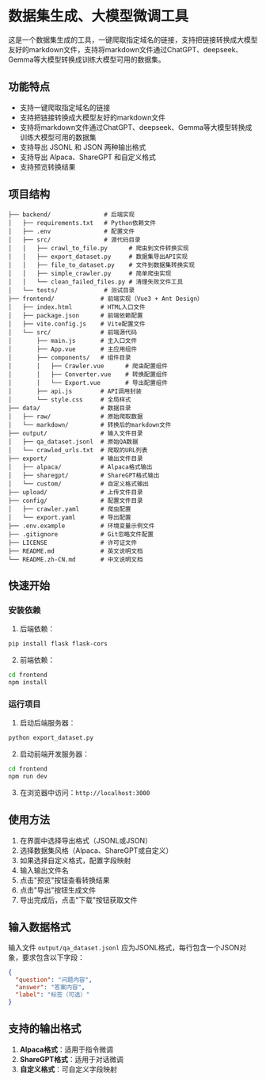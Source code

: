# 数据集生成、大模型微调工具

这是一个数据集生成的工具，一键爬取指定域名的链接，支持把链接转换成大模型友好的markdown文件，支持将markdown文件通过ChatGPT、deepseek、Gemma等大模型转换成训练大模型可用的数据集。

## 功能特点

- 支持一键爬取指定域名的链接
- 支持把链接转换成大模型友好的markdown文件
- 支持将markdown文件通过ChatGPT、deepseek、Gemma等大模型转换成训练大模型可用的数据集
- 支持导出 JSONL 和 JSON 两种输出格式
- 支持导出 Alpaca、ShareGPT 和自定义格式
- 支持预览转换结果

## 项目结构

```
├── backend/               # 后端实现
│   ├── requirements.txt   # Python依赖文件
│   ├── .env               # 配置文件
│   ├── src/               # 源代码目录
│   │   ├── crawl_to_file.py      # 爬虫到文件转换实现
│   │   ├── export_dataset.py     # 数据集导出API实现
│   │   ├── file_to_dataset.py    # 文件到数据集转换实现
│   │   ├── simple_crawler.py     # 简单爬虫实现
│   │   └── clean_failed_files.py # 清理失败文件工具
│   └── tests/             # 测试目录
├── frontend/             # 前端实现（Vue3 + Ant Design）
│   ├── index.html        # HTML入口文件
│   ├── package.json      # 前端依赖配置
│   ├── vite.config.js    # Vite配置文件
│   └── src/              # 前端源代码
│       ├── main.js       # 主入口文件
│       ├── App.vue       # 主应用组件
│       ├── components/   # 组件目录
│       │   ├── Crawler.vue      # 爬虫配置组件
│       │   ├── Converter.vue    # 转换配置组件
│       │   └── Export.vue       # 导出配置组件
│       ├── api.js        # API调用封装
│       └── style.css     # 全局样式
├── data/                 # 数据目录
│   ├── raw/              # 原始爬取数据
│   └── markdown/         # 转换后的markdown文件
├── output/               # 输入文件目录
│   ├── qa_dataset.jsonl  # 原始QA数据
│   └── crawled_urls.txt  # 爬取的URL列表
├── export/               # 输出文件目录
│   ├── alpaca/           # Alpaca格式输出
│   ├── sharegpt/         # ShareGPT格式输出
│   └── custom/           # 自定义格式输出
├── upload/               # 上传文件目录
├── config/               # 配置文件目录
│   ├── crawler.yaml      # 爬虫配置
│   └── export.yaml       # 导出配置
├── .env.example          # 环境变量示例文件
├── .gitignore            # Git忽略文件配置
├── LICENSE               # 许可证文件
├── README.md             # 英文说明文档
└── README.zh-CN.md       # 中文说明文档
```

## 快速开始

### 安装依赖

1. 后端依赖：

```bash
pip install flask flask-cors
```

2. 前端依赖：

```bash
cd frontend
npm install
```

### 运行项目

1. 启动后端服务器：

```bash
python export_dataset.py
```

2. 启动前端开发服务器：

```bash
cd frontend
npm run dev
```

3. 在浏览器中访问：`http://localhost:3000`

## 使用方法

1. 在界面中选择导出格式（JSONL或JSON）
2. 选择数据集风格（Alpaca、ShareGPT或自定义）
3. 如果选择自定义格式，配置字段映射
4. 输入输出文件名
5. 点击"预览"按钮查看转换结果
6. 点击"导出"按钮生成文件
7. 导出完成后，点击"下载"按钮获取文件

## 输入数据格式

输入文件 `output/qa_dataset.jsonl` 应为JSONL格式，每行包含一个JSON对象，要求包含以下字段：

```json
{
  "question": "问题内容",
  "answer": "答案内容",
  "label": "标签（可选）"
}
```

## 支持的输出格式

1. **Alpaca格式**：适用于指令微调
2. **ShareGPT格式**：适用于对话微调
3. **自定义格式**：可自定义字段映射